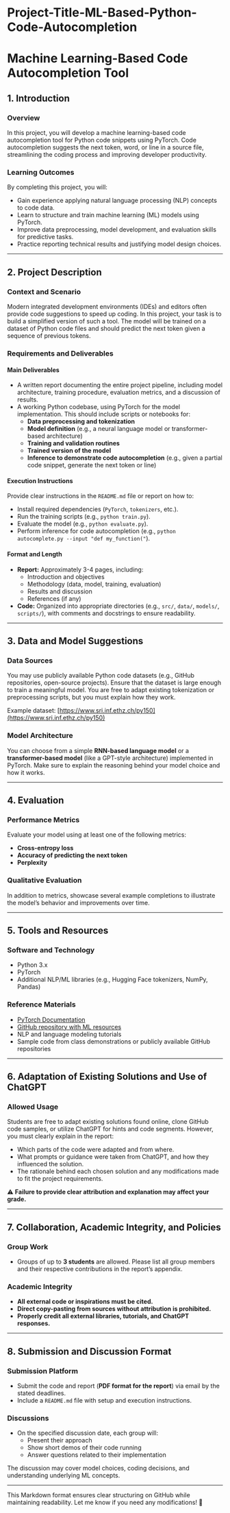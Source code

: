 # Project-Title-ML-Based-Python-Code-Autocompletion
# Machine Learning-Based Code Autocompletion Tool

## 1. Introduction

### Overview
In this project, you will develop a machine learning-based code autocompletion tool for Python code snippets using PyTorch. Code autocompletion suggests the next token, word, or line in a source file, streamlining the coding process and improving developer productivity.

### Learning Outcomes
By completing this project, you will:
- Gain experience applying natural language processing (NLP) concepts to code data.
- Learn to structure and train machine learning (ML) models using PyTorch.
- Improve data preprocessing, model development, and evaluation skills for predictive tasks.
- Practice reporting technical results and justifying model design choices.

---

## 2. Project Description

### Context and Scenario
Modern integrated development environments (IDEs) and editors often provide code suggestions to speed up coding. In this project, your task is to build a simplified version of such a tool. The model will be trained on a dataset of Python code files and should predict the next token given a sequence of previous tokens.

### Requirements and Deliverables

#### Main Deliverables
- A written report documenting the entire project pipeline, including model architecture, training procedure, evaluation metrics, and a discussion of results.
- A working Python codebase, using PyTorch for the model implementation. This should include scripts or notebooks for:
  - **Data preprocessing and tokenization**
  - **Model definition** (e.g., a neural language model or transformer-based architecture)
  - **Training and validation routines**
  - **Trained version of the model**
  - **Inference to demonstrate code autocompletion** (e.g., given a partial code snippet, generate the next token or line)

#### Execution Instructions
Provide clear instructions in the `README.md` file or report on how to:
- Install required dependencies (`PyTorch`, `tokenizers`, etc.).
- Run the training scripts (e.g., `python train.py`).
- Evaluate the model (e.g., `python evaluate.py`).
- Perform inference for code autocompletion (e.g., `python autocomplete.py --input "def my_function("`).

#### Format and Length
- **Report:** Approximately 3-4 pages, including:
  - Introduction and objectives
  - Methodology (data, model, training, evaluation)
  - Results and discussion
  - References (if any)
- **Code:** Organized into appropriate directories (e.g., `src/`, `data/`, `models/`, `scripts/`), with comments and docstrings to ensure readability.

---

## 3. Data and Model Suggestions

### Data Sources
You may use publicly available Python code datasets (e.g., GitHub repositories, open-source projects). Ensure that the dataset is large enough to train a meaningful model. You are free to adapt existing tokenization or preprocessing scripts, but you must explain how they work.

Example dataset: [https://www.sri.inf.ethz.ch/py150](https://www.sri.inf.ethz.ch/py150)

### Model Architecture
You can choose from a simple **RNN-based language model** or a **transformer-based model** (like a GPT-style architecture) implemented in PyTorch. Make sure to explain the reasoning behind your model choice and how it works.

---

## 4. Evaluation

### Performance Metrics
Evaluate your model using at least one of the following metrics:
- **Cross-entropy loss**
- **Accuracy of predicting the next token**
- **Perplexity**

### Qualitative Evaluation
In addition to metrics, showcase several example completions to illustrate the model’s behavior and improvements over time.

---

## 5. Tools and Resources

### Software and Technology
- Python 3.x
- PyTorch
- Additional NLP/ML libraries (e.g., Hugging Face tokenizers, NumPy, Pandas)

### Reference Materials
- [PyTorch Documentation](https://pytorch.org/docs)
- [GitHub repository with ML resources](https://github.com/fpinell/mlsa)
- NLP and language modeling tutorials
- Sample code from class demonstrations or publicly available GitHub repositories

---

## 6. Adaptation of Existing Solutions and Use of ChatGPT

### Allowed Usage
Students are free to adapt existing solutions found online, clone GitHub code samples, or utilize ChatGPT for hints and code segments. However, you must clearly explain in the report:
- Which parts of the code were adapted and from where.
- What prompts or guidance were taken from ChatGPT, and how they influenced the solution.
- The rationale behind each chosen solution and any modifications made to fit the project requirements.

⚠ **Failure to provide clear attribution and explanation may affect your grade.**

---

## 7. Collaboration, Academic Integrity, and Policies

### Group Work
- Groups of up to **3 students** are allowed. Please list all group members and their respective contributions in the report’s appendix.

### Academic Integrity
- **All external code or inspirations must be cited.**
- **Direct copy-pasting from sources without attribution is prohibited.**
- **Properly credit all external libraries, tutorials, and ChatGPT responses.**

---

## 8. Submission and Discussion Format

### Submission Platform
- Submit the code and report (**PDF format for the report**) via email by the stated deadlines.
- Include a `README.md` file with setup and execution instructions.

### Discussions
- On the specified discussion date, each group will:
  - Present their approach
  - Show short demos of their code running
  - Answer questions related to their implementation

The discussion may cover model choices, coding decisions, and understanding underlying ML concepts.

---

This Markdown format ensures clear structuring on GitHub while maintaining readability. Let me know if you need any modifications! 🚀
